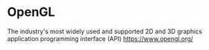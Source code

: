 # OpenGL
The industry's most widely used and supported 2D and 3D graphics application programming interface (API) https://www.opengl.org/
